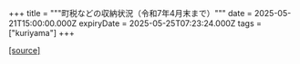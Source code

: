 +++
title = """町税などの収納状況（令和7年4月末まで）"""
date = 2025-05-21T15:00:00.000Z
expiryDate = 2025-05-25T07:23:24.000Z
tags = ["kuriyama"]
+++


[[source]](https://www.town.kuriyama.hokkaido.jp/soshiki/35/946.html)

